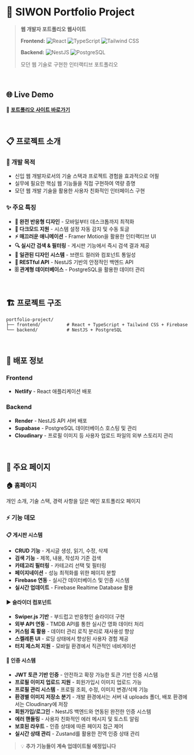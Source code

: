 # 🚀 **SIWON Portfolio Project**

> **웹 개발자 포트폴리오 웹사이트**
>
> **Frontend:** ![React](https://img.shields.io/badge/React-19.1.0-61DAFB?logo=react&logoColor=white) ![TypeScript](https://img.shields.io/badge/TypeScript-5.8.3-3178C6?logo=typescript&logoColor=white) ![Tailwind CSS](https://img.shields.io/badge/Tailwind_CSS-4.1.7-06B6D4?logo=tailwindcss&logoColor=white)
>
> **Backend:** ![NestJS](https://img.shields.io/badge/NestJS-11.0.1-E0234E?logo=nestjs&logoColor=white) ![PostgreSQL](https://img.shields.io/badge/PostgreSQL-15-336791?logo=postgresql&logoColor=white)
>
> 모던 웹 기술로 구현한 인터랙티브 포트폴리오

<br>

## 🌐 **Live Demo**

**🔗 [포트폴리오 사이트 바로가기](https://siwonsportfolio.netlify.app)**

<br>

## 📋 **프로젝트 소개**

### **🎯 개발 목적**

- 신입 웹 개발자로서의 기술 스택과 프로젝트 경험을 효과적으로 어필
- 실무에 필요한 핵심 웹 기능들을 직접 구현하여 역량 증명
- 모던 웹 개발 기술을 활용한 사용자 친화적인 인터페이스 구현

### **✨ 주요 특징**

- **📱 완전 반응형 디자인** - 모바일부터 데스크톱까지 최적화
- **🌙 다크모드 지원** - 시스템 설정 자동 감지 및 수동 토글
- **⚡ 매끄러운 애니메이션** - Framer Motion을 활용한 인터랙티브 UI
- **🔍 실시간 검색 & 필터링** - 게시판 기능에서 즉시 검색 결과 제공
- **🎨 일관된 디자인 시스템** - 브랜드 컬러와 컴포넌트 통일성
- **🔧 RESTful API** - NestJS 기반의 안정적인 백엔드 API
- **🗄️ 관계형 데이터베이스** - PostgreSQL을 활용한 데이터 관리

<br>

## 🏗️ **프로젝트 구조**

```
portfolio-project/
├── frontend/          # React + TypeScript + Tailwind CSS + Firebase
└── backend/           # NestJS + PostgreSQL
```

<br>

## 🚀 **배포 정보**

### **Frontend**

- **Netlify** - React 애플리케이션 배포

### **Backend**

- **Render** - NestJS API 서버 배포
- **Supabase** - PostgreSQL 데이터베이스 호스팅 및 관리
- **Cloudinary** - 프로필 이미지 등 사용자 업로드 파일의 외부 스토리지 관리

<br>

## 🎨 **주요 페이지**

### **🏠 홈페이지**

개인 소개, 기술 스택, 경력 사항을 담은 메인 포트폴리오 페이지

### **⚡ 기능 데모**

#### **📋 게시판 시스템**

- **CRUD 기능** - 게시글 생성, 읽기, 수정, 삭제
- **검색 기능** - 제목, 내용, 작성자 기준 검색
- **카테고리 필터링** - 카테고리 선택 및 필터링
- **페이지네이션** - 성능 최적화를 위한 페이지 분할
- **Firebase 연동** - 실시간 데이터베이스 및 인증 시스템
- **실시간 업데이트** - Firebase Realtime Database 활용

#### **▶️ 슬라이더 컴포넌트**

- **Swiper.js 기반** - 부드럽고 반응형인 슬라이더 구현
- **외부 API 연동** - TMDB API를 통한 실시간 영화 데이터 처리
- **커스텀 훅 활용** - 데이터 관리 로직 분리로 재사용성 향상
- **스켈레톤 UI** - 로딩 상태에서 향상된 사용자 경험 제공
- **터치 제스처 지원** - 모바일 환경에서 직관적인 네비게이션

#### **🔐 인증 시스템**

- **JWT 토큰 기반 인증** - 안전하고 확장 가능한 토큰 기반 인증 시스템
- **프로필 이미지 업로드 지원** - 회원가입시 이미지 업로드 가능
- **프로필 관리 시스템** - 프로필 조회, 수정, 이미지 변경/삭제 기능
- **환경별 이미지 저장소 분기** - 개발 환경에서는 서버 내 uploads 폴더, 배포 환경에서는 Cloudinary에 저장
- **회원가입/로그인** - NestJS 백엔드와 연동된 완전한 인증 시스템
- **에러 핸들링** - 사용자 친화적인 에러 메시지 및 토스트 알림
- **보호된 라우트** - 인증 상태에 따른 페이지 접근 제어
- **실시간 상태 관리** - Zustand를 활용한 전역 인증 상태 관리

> 💡 **추가 기능들이 계속 업데이트될 예정입니다**

<br>

